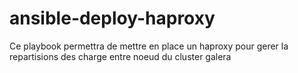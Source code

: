 # ansible-deploy-haproxy
Ce playbook permettra de mettre en place un haproxy pour gerer la repartisions des charge entre noeud du cluster galera
